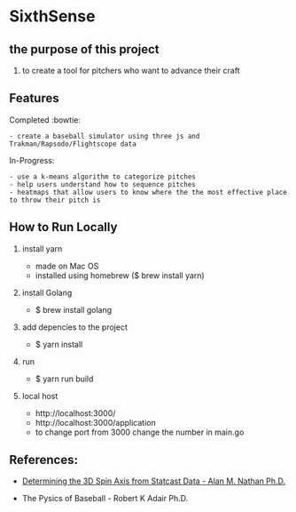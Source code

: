 # SixthSense

## the purpose of this project

1) to create a tool for pitchers who want to advance their craft 

## Features
Completed :bowtie:

    - create a baseball simulator using three js and Trakman/Rapsodo/Flightscope data

In-Progress:

    - use a k-means algorithm to categorize pitches
    - help users understand how to sequence pitches
    - heatmaps that allow users to know where the the most effective place to throw their pitch is


## How to Run Locally
1) install yarn 
    - made on Mac OS
    - installed using homebrew ($ brew install yarn)

2) install Golang
    - $ brew install golang

2) add depencies to the project 
    - $ yarn install

3) run 
    - $ yarn run build

4) local host
    - http://localhost:3000/
    - http://localhost:3000/application
    - to change port from 3000 change the number in main.go 

## References:

- [Determining the 3D Spin Axis from Statcast Data - Alan M. Nathan Ph.D.](http://baseball.physics.illinois.edu/trackman/spinaxis.pdf)

- The Pysics of Baseball - Robert K Adair Ph.D.
